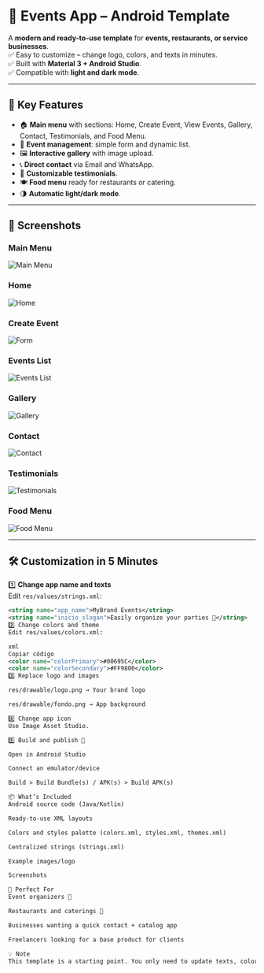 # 📱 Events App – Android Template

A **modern and ready-to-use template** for **events, restaurants, or service businesses**.  
✅ Easy to customize – change logo, colors, and texts in minutes.  
✅ Built with **Material 3 + Android Studio**.  
✅ Compatible with **light and dark mode**.

---

## 🚀 Key Features
- 🏠 **Main menu** with sections: Home, Create Event, View Events, Gallery, Contact, Testimonials, and Food Menu.
- 📅 **Event management**: simple form and dynamic list.
- 🖼 **Interactive gallery** with image upload.
- 📞 **Direct contact** via Email and WhatsApp.
- 💬 **Customizable testimonials**.
- 🍽 **Food menu** ready for restaurants or catering.
- 🌗 **Automatic light/dark mode**.

---

## 📸 Screenshots

### Main Menu
![Main Menu](screenshots/menu.png)

### Home
![Home](screenshots/inicio.png)

### Create Event
![Form](screenshots/formulario.png)

### Events List
![Events List](screenshots/lista_eventos.png)

### Gallery
![Gallery](screenshots/galeria.png)

### Contact
![Contact](screenshots/contacto.png)

### Testimonials
![Testimonials](screenshots/testimonios.png)

### Food Menu
![Food Menu](screenshots/carta.png)

---

## 🛠️ Customization in 5 Minutes

1️⃣ **Change app name and texts**  
Edit `res/values/strings.xml`:
```xml
<string name="app_name">MyBrand Events</string>
<string name="inicio_slogan">Easily organize your parties 🎉</string>
2️⃣ Change colors and theme
Edit res/values/colors.xml:

xml
Copiar código
<color name="colorPrimary">#00695C</color>
<color name="colorSecondary">#FF9800</color>
3️⃣ Replace logo and images

res/drawable/logo.png → Your brand logo

res/drawable/fondo.png → App background

4️⃣ Change app icon
Use Image Asset Studio.

5️⃣ Build and publish 🚀

Open in Android Studio

Connect an emulator/device

Build > Build Bundle(s) / APK(s) > Build APK(s)

📦 What’s Included
Android source code (Java/Kotlin)

Ready-to-use XML layouts

Colors and styles palette (colors.xml, styles.xml, themes.xml)

Centralized strings (strings.xml)

Example images/logo

Screenshots

🎯 Perfect For
Event organizers 🎤

Restaurants and caterings 🍴

Businesses wanting a quick contact + catalog app

Freelancers looking for a base product for clients

💡 Note
This template is a starting point. You only need to update texts, colors, and images to adapt it to your brand.



